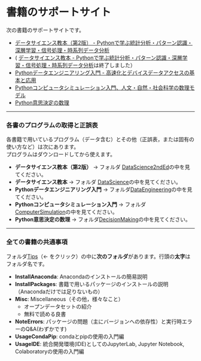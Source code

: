 # 書籍のサポートサイト
次の書籍のサポートサイトです。

- [データサイエンス教本（第2版） - Pythonで学ぶ統計分析・パターン認識・深層学習・信号処理・時系列データ分析](https://www.ohmsha.co.jp/book/9784274231148/)
- ( [データサイエンス教本 - Pythonで学ぶ統計分析・パターン認識・深層学習・信号処理・時系列データ分析](https://www.ohmsha.co.jp/book/9784274222900/)は終了しました）
- [Pythonデータエンジニアリング入門 - 高速化とデバイスデータアクセスの基本と応用](https://www.ohmsha.co.jp/book/9784274225345/)
- [Pythonコンピュータシミュレーション入門、人文・自然・社会科学の数理モデル](https://www.ohmsha.co.jp/book/9784274226984/)
- [Python意思決定の数理](https://www.ohmsha.co.jp/book/9784274228988/)
---
### 各書のプログラムの取得と正誤表

各書籍で用いているプログラム（データ含む）とその他（正誤表，または固有の使い方など）は次にあります。
<br>プログラムはダウンロードしてから使えます。

- **データサイエンス教本（第2版）** &rarr; フォルダ [DataScience2ndEd](./DataScience2ndEd)の中を見てください。
- **データサイエンス教本** &rarr; フォルダ [DataScience](./DataScience)の中を見てください。
- **Pythonデータエンジニアリング入門** &rarr; フォルダ[DataEngineering](./DataEngineering)の中を見てください。
- **Pythonコンピュータシミュレーション入門** &rarr; フォルダ[ComputerSimulation](./ComputerSimulation)の中を見てください。
- **Python意思決定の数理** &rarr; フォルダ[DecisionMaking](./DecisionMaking)の中を見てください。


---
### 全ての書籍の共通事項
フォルダ[Tips](./Tips)（&larr; をクリック）の中に**次のフォルダ**があります。行頭の**太字**はフォルダ名です。

- **InstallAnaconda**: Anacondaのインストールの簡易説明
- **InstallPackages**: 書籍で用いるパッケージのインストールの説明（Anacondaだけでは足りないもの）
- **Misc**: Miscellaneous（その他，様々なこと）
   - オープンデータセットの紹介
   - 無料で読める良書
- **NoteErrors**: パッケージの問題（主にバージョンへの依存性）と実行時エラーのQ&A(わずかです)
- **UsageCondaPip**: condaとpipの使用の入門編
- **UsageIDE**: 統合開発環境(IDE)としてのJupyterLab, Jupyter Notebook, Colaboratoryの使用の入門編
